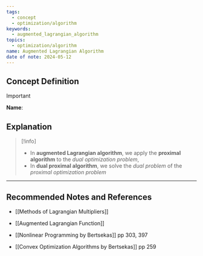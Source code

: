 ```yaml
---
tags:
  - concept
  - optimization/algorithm
keywords:
  - augmented_lagrangian_algorithm
topics:
  - optimization/algorithm
name: Augmented Lagrangian Algorithm
date of note: 2024-05-12
---
```


## Concept Definition

>[!important]
>**Name**: 



## Explanation

>[!info]
>- In **augmented Lagrangian algorithm**, we apply the **proximal algorithm** to the *dual optimization problem*,
>- In **dual proximal algorithm**, we solve the *dual problem* of the *proximal optimization problem*



-----------
##  Recommended Notes and References

- [[Methods of Lagrangian Multipliers]]
- [[Augmented Lagrangian Function]]

- [[Nonlinear Programming by Bertsekas]] pp 303, 397
- [[Convex Optimization Algorithms by Bertsekas]] pp 259